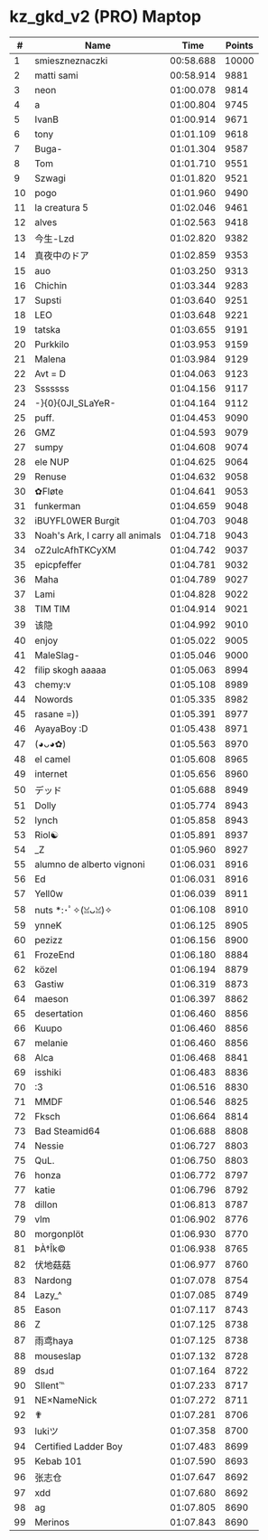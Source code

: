 # kz_gkd_v2 (PRO) Maptop

|  # | Name | Time | Points |
|-------------- | -------------- | -------------- | -------------- | 
| 1 | smieszneznaczki | 00:58.688 | 10000 | 
| 2 | matti sami | 00:58.914 | 9881 | 
| 3 | neon | 01:00.078 | 9814 | 
| 4 | a | 01:00.804 | 9745 | 
| 5 | IvanB | 01:00.914 | 9671 | 
| 6 | tony | 01:01.109 | 9618 | 
| 7 | Buga- | 01:01.304 | 9587 | 
| 8 | Tom | 01:01.710 | 9551 | 
| 9 | Szwagi | 01:01.820 | 9521 | 
| 10 | pogo | 01:01.960 | 9490 | 
| 11 | la creatura 5 | 01:02.046 | 9461 | 
| 12 | alves | 01:02.563 | 9418 | 
| 13 | 今生-Lzd | 01:02.820 | 9382 | 
| 14 | 真夜中のドア | 01:02.859 | 9353 | 
| 15 | auo | 01:03.250 | 9313 | 
| 16 | Chichin | 01:03.344 | 9283 | 
| 17 | Supsti | 01:03.640 | 9251 | 
| 18 | LEO | 01:03.648 | 9221 | 
| 19 | tatska | 01:03.655 | 9191 | 
| 20 | Purkkilo | 01:03.953 | 9159 | 
| 21 | Malena | 01:03.984 | 9129 | 
| 22 | Avt = D | 01:04.063 | 9123 | 
| 23 | Sssssss | 01:04.156 | 9117 | 
| 24 | -}{0}{0JI_SLaYeR- | 01:04.164 | 9112 | 
| 25 | puff. | 01:04.453 | 9090 | 
| 26 | GMZ | 01:04.593 | 9079 | 
| 27 | sumpy | 01:04.608 | 9074 | 
| 28 | ele NUP | 01:04.625 | 9064 | 
| 29 | Renuse | 01:04.632 | 9058 | 
| 30 | ✿Fløte | 01:04.641 | 9053 | 
| 31 | funkerman | 01:04.659 | 9048 | 
| 32 | iBUYFL0WER Burgit | 01:04.703 | 9048 | 
| 33 | Noah's Ark, I carry all animals | 01:04.718 | 9043 | 
| 34 | oZ2ulcAfhTKCyXM | 01:04.742 | 9037 | 
| 35 | epicpfeffer | 01:04.781 | 9032 | 
| 36 | Maha | 01:04.789 | 9027 | 
| 37 | Lami | 01:04.828 | 9022 | 
| 38 | TIM TIM | 01:04.914 | 9021 | 
| 39 | 该隐 | 01:04.992 | 9010 | 
| 40 | enjoy | 01:05.022 | 9005 | 
| 41 | MaleSlag- | 01:05.046 | 9000 | 
| 42 | filip skogh aaaaa | 01:05.063 | 8994 | 
| 43 | chemy:v | 01:05.108 | 8989 | 
| 44 | Nowords | 01:05.335 | 8982 | 
| 45 | rasane =)) | 01:05.391 | 8977 | 
| 46 | AyayaBoy :D | 01:05.438 | 8971 | 
| 47 | (◕ᴗ◕✿) | 01:05.563 | 8970 | 
| 48 | el camel | 01:05.608 | 8965 | 
| 49 | internet | 01:05.656 | 8960 | 
| 50 | デッド | 01:05.688 | 8949 | 
| 51 | Dolly | 01:05.774 | 8943 | 
| 52 | lynch | 01:05.858 | 8943 | 
| 53 | Riol☯ | 01:05.891 | 8937 | 
| 54 | _Z | 01:05.960 | 8927 | 
| 55 | alumno de alberto vignoni | 01:06.031 | 8916 | 
| 56 | Ed | 01:06.031 | 8916 | 
| 57 | Yell0w | 01:06.039 | 8911 | 
| 58 | nuts *:･ﾟ✧(ꈍᴗꈍ)✧ | 01:06.108 | 8910 | 
| 59 | ynneK | 01:06.125 | 8905 | 
| 60 | pezizz | 01:06.156 | 8900 | 
| 61 | FrozeEnd | 01:06.180 | 8884 | 
| 62 | közel | 01:06.194 | 8879 | 
| 63 | Gastiw | 01:06.319 | 8873 | 
| 64 | maeson | 01:06.397 | 8862 | 
| 65 | desertation | 01:06.460 | 8856 | 
| 66 | Kuupo | 01:06.460 | 8856 | 
| 67 | melanie | 01:06.460 | 8856 | 
| 68 | Alca | 01:06.468 | 8841 | 
| 69 | isshiki | 01:06.483 | 8836 | 
| 70 | :3 | 01:06.516 | 8830 | 
| 71 | MMDF | 01:06.546 | 8825 | 
| 72 | Fksch | 01:06.664 | 8814 | 
| 73 | Bad Steamid64 | 01:06.688 | 8808 | 
| 74 | Nessie | 01:06.727 | 8803 | 
| 75 | QuL. | 01:06.750 | 8803 | 
| 76 | honza | 01:06.772 | 8797 | 
| 77 | katie | 01:06.796 | 8792 | 
| 78 | dillon | 01:06.813 | 8787 | 
| 79 | vlm | 01:06.902 | 8776 | 
| 80 | morgonplöt | 01:06.930 | 8770 | 
| 81 | ÞÀ†Îk© | 01:06.938 | 8765 | 
| 82 | 伏地菇菇 | 01:06.977 | 8760 | 
| 83 | Nardong | 01:07.078 | 8754 | 
| 84 | Lazy_^ | 01:07.085 | 8749 | 
| 85 | Eason | 01:07.117 | 8743 | 
| 86 | Z | 01:07.125 | 8738 | 
| 87 | 雨鸢haya | 01:07.125 | 8738 | 
| 88 | mouseslap | 01:07.132 | 8728 | 
| 89 | dsɹd | 01:07.164 | 8722 | 
| 90 | SIlent℡ | 01:07.233 | 8717 | 
| 91 | NE×NameNick | 01:07.272 | 8711 | 
| 92 | ✟ | 01:07.281 | 8706 | 
| 93 | lukiツ | 01:07.358 | 8700 | 
| 94 | Certified Ladder Boy | 01:07.483 | 8699 | 
| 95 | Kebab 101 | 01:07.590 | 8693 | 
| 96 | 张志仓 | 01:07.647 | 8692 | 
| 97 | xdd | 01:07.680 | 8692 | 
| 98 | ag | 01:07.805 | 8690 | 
| 99 | Merinos | 01:07.843 | 8690 | 

